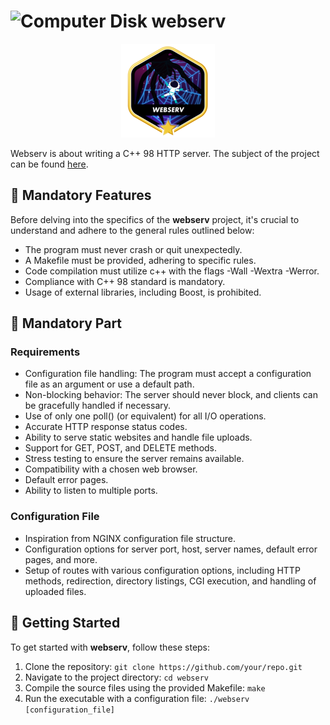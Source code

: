 # <img src="https://raw.githubusercontent.com/Tarikul-Islam-Anik/Animated-Fluent-Emojis/master/Emojis/Objects/Computer%20Disk.png" alt="Computer Disk" width="25" height="25" /> webserv

<div align=center>
  
  ![badge](https://raw.githubusercontent.com/angelamcosta/angelamcosta/main/42_badges/webservm.png)
</div>

Webserv is about writing a C++ 98 HTTP server. The subject of the project can be found [here](https://raw.githubusercontent.com/angelamcosta/webserv/main/en.subject.pdf).

## 📜 Mandatory Features
Before delving into the specifics of the **webserv** project, it's crucial to understand and adhere to the general rules outlined below:

- The program must never crash or quit unexpectedly.
- A Makefile must be provided, adhering to specific rules.
- Code compilation must utilize c++ with the flags -Wall -Wextra -Werror.
- Compliance with C++ 98 standard is mandatory.
- Usage of external libraries, including Boost, is prohibited.

## 🚀 Mandatory Part 

### Requirements
- Configuration file handling: The program must accept a configuration file as an argument or use a default path.
- Non-blocking behavior: The server should never block, and clients can be gracefully handled if necessary.
- Use of only one poll() (or equivalent) for all I/O operations.
- Accurate HTTP response status codes.
- Ability to serve static websites and handle file uploads.
- Support for GET, POST, and DELETE methods.
- Stress testing to ensure the server remains available.
- Compatibility with a chosen web browser.
- Default error pages.
- Ability to listen to multiple ports.

### Configuration File
- Inspiration from NGINX configuration file structure.
- Configuration options for server port, host, server names, default error pages, and more.
- Setup of routes with various configuration options, including HTTP methods, redirection, directory listings, CGI execution, and handling of uploaded files.

## 🚀 Getting Started 
To get started with **webserv**, follow these steps:

1. Clone the repository: `git clone https://github.com/your/repo.git`
2. Navigate to the project directory: `cd webserv`
3. Compile the source files using the provided Makefile: `make`
4. Run the executable with a configuration file: `./webserv [configuration_file]`

